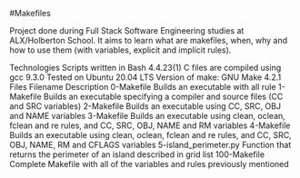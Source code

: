 #Makefiles

Project done during Full Stack Software Engineering studies at ALX/Holberton School. It aims to learn what are makefiles, when, why and how to use them (with variables, explicit and implicit rules).

Technologies
Scripts written in Bash 4.4.23(1)
C files are compiled using gcc 9.3.0
Tested on Ubuntu 20.04 LTS
Version of make: GNU Make 4.2.1
Files
Filename	Description
0-Makefile	Builds an executable with all rule
1-Makefile	Builds an executable specifying a compiler and source files (CC and SRC variables)
2-Makefile	Builds an executable using CC, SRC, OBJ and NAME variables
3-Makefile	Builds an executable using clean, oclean, fclean and re rules, and CC, SRC, OBJ, NAME and RM variables
4-Makefile	Builds an executable using clean, oclean, fclean and re rules, and CC, SRC, OBJ, NAME, RM and CFLAGS variables
5-island_perimeter.py	Function that returns the perimeter of an island described in grid list
100-Makefile	Complete Makefile with all of the variables and rules previously mentioned

